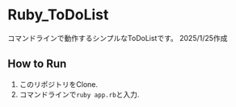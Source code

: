 # Ruby_ToDoList
コマンドラインで動作するシンプルなToDoListです。
2025/1/25作成

## How to Run
1. このリポジトリをClone.
2. コマンドラインで`ruby app.rb`と入力.
